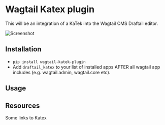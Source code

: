 # Wagtail Katex plugin

This will be an integration of a KaTek into the Wagtail CMS Draftail editor.

![Screenshot](screenshot06152018.jpg)

## Installation

- ```pip install wagtail-katek-plugin```
- Add ```draftail_katex``` 
to your list of installed apps AFTER all wagtail app includes 
(e.g. wagtail.admin, wagtail.core etc).

## Usage


## Resources

Some links to Katex
